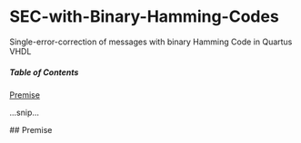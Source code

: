 # SEC-with-Binary-Hamming-Codes
Single-error-correction of messages with binary Hamming Code in Quartus VHDL

##### Table of Contents
[Premise](#premisse)

...snip...

<a name="premise"/>
## Premise
